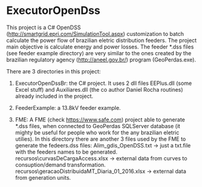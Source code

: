 # ExecutorOpenDss
This project is a C# OpenDSS (http://smartgrid.epri.com/SimulationTool.aspx) customization to batch calculate the power flow of brazilian eletric distribution feeders. The project main objective is calculate energy and power losses. The feeder *.dss files (see feeder example directory) are very similar to the ones created by the brazilian regulatory agency (http://aneel.gov.br/) program (GeoPerdas.exe).

There are 3 directories in this project:
1. ExecutorOpenDssBr: the C# project. 
It uses 2 dll files EEPlus.dll (some Excel stuff) and Auxiliares.dll (the co author Daniel Rocha routines) already included in the project.    

2. FeederExample: a 13.8kV feeder example. 

3. FME: A FME (check https://www.safe.com) project able to generate *.dss files, when connected to GeoPerdas SQLServer database (it mighty be useful for people who work for the any brazilian eletric utilies).
In this directory there are another 3 files used by the FME to generate the fedeers.dss files:
Alim_gdis_OpenDSS.txt -> just a txt.file with the feeders names to be generated.
recursos\curvasDeCargaAccess.xlsx -> external data from curves to consuption/demand transformation.
recursos\geracaoDistribuidaMT_Diaria_01_2016.xlsx -> external data from generation units.


